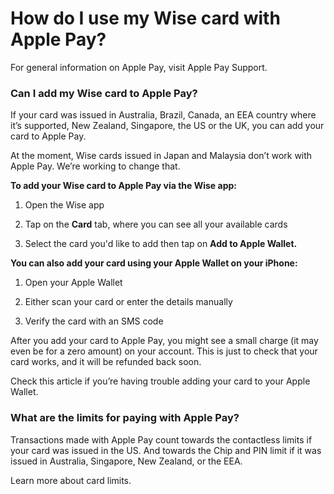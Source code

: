# How do I use my Wise card with Apple Pay?

For general information on Apple Pay, visit Apple Pay Support.

### Can I add my Wise card to Apple Pay?

If your card was issued in Australia, Brazil, Canada, an EEA country where it’s supported, New Zealand, Singapore, the US or the UK, you can add your card to Apple Pay.

At the moment, Wise cards issued in Japan and Malaysia don’t work with Apple Pay. We’re working to change that.

 **To add your Wise card to Apple Pay via the Wise app:**

  1. Open the Wise app 

  2. Tap on the **Card** tab, where you can see all your available cards

  3. Select the card you'd like to add then tap on **Add to Apple Wallet.**




 **You can also add your card using your Apple Wallet on your iPhone:**

  1. Open your Apple Wallet

  2. Either scan your card or enter the details manually

  3. Verify the card with an SMS code 




After you add your card to Apple Pay, you might see a small charge (it may even be for a zero amount) on your account. This is just to check that your card works, and it will be refunded back soon.

Check this article if you’re having trouble adding your card to your Apple Wallet.

### What are the limits for paying with Apple Pay?

Transactions made with Apple Pay count towards the contactless limits if your card was issued in the US. And towards the Chip and PIN limit if it was issued in Australia, Singapore, New Zealand, or the EEA.

Learn more about card limits.